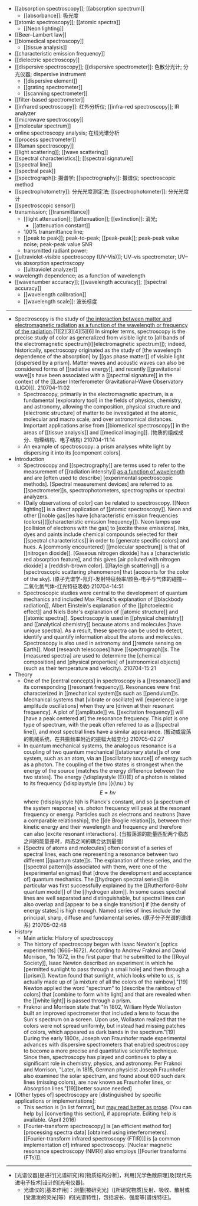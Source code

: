 - [[absorption spectroscopy]]; [[absorption spectrum]]
    - [[absorbance]]: 吸光度
- [[atomic spectroscopy]]; [[atomic spectra]]
    - [[Neon lighting]]
- [[Beer–Lambert law]]
- [[biomedical spectroscopy]]
    - [[tissue analysis]]
- [[characteristic emission frequency]]
- [[dielectric spectroscopy]]
- [[dispersive spectroscopy]]; [[dispersive spectrometer]]: 色散分光计; 分光仪器; dispersive instrument
    - [[dispersive element]]
    - [[grating spectrometer]]
    - [[scanning spectrometer]]
- [[filter-based spectrometer]]
- [[infrared spectroscopy]]: 红外分析仪; [[infra-red spectroscopy]]; IR analyzer
- [[microwave spectroscopy]]
- [[molecular spectrum]]
- online spectroscopy analysis; 在线光谱分析 
- [[process spectrometer]]
- [[Raman spectroscopy]]
- [[light scattering]]; [[wave scattering]]
- [[spectral characteristics]]; [[spectral signature]]
- [[spectral line]]
- [[spectral peak]]
- [[spectrograph]]: 摄谱学; [[spectrography]]: 摄谱仪; spectroscopic method
- [[spectrophotometry]]: 分光光度测定法; [[spectrophotometer]]: 分光光度计
- [[spectroscopic sensor]]
- transmission; [[transmittance]] 
    - [[light attenuation]]; [[attenuation]]; [[extinction]]: 消光; 
        - [[attenuation constant]]
    - 100% transmittance line; 
    - [[peak to peak]]; peak-to-peak; [[peak-peak]]; peak-peak value noise; peak-peak value SNR
    - transmitted radiant power; 
- [[ultraviolet-visible spectroscopy (UV-Vis)]]; UV–vis spectrometer; UV–vis absorption spectroscopy
    - [[ultraviolet analyzer]]
- wavelength dependence; as a function of wavelength
- [[wavenumber accuracy]]; [[wavelength accuracy]]; [[spectral accuracy]]
    - [[wavelength calibration]]
    - [[wavelength scale]]: 波长标度
- ---
- Spectroscopy is the study of [the interaction between matter and electromagnetic radiation](((-cguDKDJx))) [as a function of the wavelength or frequency of the radiation](((vRfAwVlfR))).[1][2][3][4][5][6] In simpler terms, spectroscopy is the precise study of color as generalized from visible light to [all bands of the electromagnetic spectrum]([[electromagnetic spectrum]]); indeed, historically, spectroscopy originated as the study of [the wavelength dependence of the absorption] by [[gas phase matter]] of visible light [dispersed by a prism]. Matter waves and acoustic waves can also be considered forms of [[radiative energy]], and recently [[gravitational wave]]s have been associated with a [[spectral signature]] in the context of the [[Laser Interferometer Gravitational-Wave Observatory (LIGO)]].
210704-11:02
    - Spectroscopy, primarily in the electromagnetic spectrum, is a fundamental [exploratory tool] in the fields of physics, chemistry, and astronomy, allowing the composition, physical structure and [electronic structure] of matter to be investigated at the atomic, molecular and macro scale, and over astronomical distances. Important applications arise from [[biomedical spectroscopy]] in the areas of [[tissue analysis]] and [[medical imaging]].
(物质的组成成分、物理结构、电子结构)
210704-11:14
    - An example of spectroscopy: a prism analyses white light by dispersing it into its [component colors].
- Introduction
    - Spectroscopy and [[spectrography]] are terms used to refer to the measurement of [[radiation intensity]] [as a function of wavelength](((vRfAwVlfR))) and are [often used to describe] [experimental spectroscopic methods]. [Spectral measurement devices] are referred to as [[spectrometer]]s, spectrophotometers, spectrographs or spectral analyzers.
    - [Daily observations of color] can be related to spectroscopy. [[Neon lighting]] is a direct application of [[atomic spectroscopy]]. Neon and other [[noble gas]]es have [characteristic emission frequencies (colors)]([[characteristic emission frequency]]). Neon lamps use [collision of electrons with the gas] to [excite these emissions]. Inks, dyes and paints include chemical compounds selected for their [[spectral characteristics]] in order to [generate specific colors] and hues. A [commonly encountered] [[molecular spectrum]] is that of [[nitrogen dioxide]]. [Gaseous nitrogen dioxide] has a [characteristic red absorption feature], and this gives [air polluted with nitrogen dioxide] a [reddish-brown color]. [[Rayleigh scattering]] is a [spectroscopic scattering phenomenon] that [accounts for the color of the sky].
(原子光谱学-氖灯-发射特征频率/颜色-电子与气体的碰撞--二氧化氮气体-红光特征吸收)
210704-14:51
    - Spectroscopic studies were central to the development of quantum mechanics and included Max Planck's explanation of [[blackbody radiation]], Albert Einstein's explanation of the [[photoelectric effect]] and Niels Bohr's explanation of [[atomic structure]] and [[atomic spectra]]. Spectroscopy is used in [[physical chemistry]] and [[analytical chemistry]] because atoms and molecules [have unique spectra]. As a result, these spectra can be used to detect, identify and quantify information about the atoms and molecules. Spectroscopy is also used in astronomy and [[remote sensing on Earth]]. Most [research telescopes] have [[spectrograph]]s. The [measured spectra] are used to determine the [chemical composition] and [physical properties] of [astronomical objects] (such as their temperature and velocity).
210704-15:21
- Theory
    - One of the [central concepts] in spectroscopy is a [[resonance]] and its corresponding [[resonant frequency]]. Resonances were first characterized in [[mechanical system]]s such as [[pendulum]]s. Mechanical systems that [vibrate or oscillate] will [experience large amplitude oscillations] when they are [driven at their resonant frequency]. A plot of [[amplitude]] vs. [[excitation frequency]] will [have a peak centered at] the resonance frequency. This plot is one type of spectrum, with the peak often referred to as a [[spectral line]], and most spectral lines have a similar appearance.
(振动或震荡的机械系统，在共振频率附近的振幅大幅变化)
210705-02:27
    - In quantum mechanical systems, the analogous resonance is a coupling of two quantum mechanical [[stationary state]]s of one system, such as an atom, via an [[oscillatory source]] of energy such as a photon. The coupling of the two states is strongest when the energy of the source [matches the energy difference between the two states]. The energy {\displaystyle (E)}(E) of a photon is related to its frequency {\displaystyle (\nu )}(\nu ) by $$E=h\nu$$ where {\displaystyle h}h is Planck's constant, and so [a spectrum of the system response] vs. photon frequency will peak at the resonant frequency or energy. Particles such as electrons and neutrons [have a comparable relationship], the [[de Broglie relation]]s, between their kinetic energy and their wavelength and frequency and therefore can also [excite resonant interactions].
(当振荡源的能量匹配两个稳态之间的能量差时，两态之间的耦合达到最强)
    - [Spectra of atoms and molecules] often consist of a series of spectral lines, each one representing a resonance between two different [[quantum state]]s. The explanation of these series, and the [[spectral pattern]]s associated with them, were one of the [experimental enigmas] that [drove the development and acceptance of] quantum mechanics. The [[hydrogen spectral series]] in particular was first successfully explained by the [[Rutherford-Bohr quantum model]] of the [[hydrogen atom]]. In some cases spectral lines are well separated and distinguishable, but spectral lines can also overlap and [appear to be a single transition] if [the density of energy states] is high enough. Named series of lines include the principal, sharp, diffuse and fundamental series.
(原子分子光谱的谱线系)
210705-02:48
- History
    - Main article: History of spectroscopy
    - The history of spectroscopy began with Isaac Newton's [optics experiments] (1666–1672). According to Andrew Fraknoi and David Morrison, "In 1672, in the first paper that he submitted to the [[Royal Society]], Isaac Newton described an experiment in which he [permitted sunlight to pass through a small hole] and then through a [[prism]]. Newton found that sunlight, which looks white to us, is actually made up of [a mixture of all the colors of the rainbow]."[19] Newton applied the word "spectrum" to [describe the rainbow of colors] that [combine to form white light] and that are revealed when the [[white light]] is passed through a prism.
    - Fraknoi and Morrison state that "In 1802, William Hyde Wollaston built an improved spectrometer that included a lens to focus the Sun's spectrum on a screen. Upon use, Wollaston realized that the colors were not spread uniformly, but instead had missing patches of colors, which appeared as dark bands in the spectrum."[19] During the early 1800s, Joseph von Fraunhofer made experimental advances with dispersive spectrometers that enabled spectroscopy to become a more precise and quantitative scientific technique. Since then, spectroscopy has played and continues to play a significant role in chemistry, physics, and astronomy. Per Fraknoi and Morrison, "Later, in 1815, German physicist Joseph Fraunhofer also examined the solar spectrum, and found about 600 such dark lines (missing colors), are now known as Fraunhofer lines, or Absorption lines."[19][better source needed]
- [Other types of] spectroscopy are [distinguished by specific applications or implementations]:
    - This section is [in list format], but [may read better as prose](https://en.wikipedia.org/wiki/MOS:PROSE). [You can help by] [converting this section], if appropriate. Editing help is available. (April 2016)
    - [Fourier-transform spectroscopy] is [an efficient method for] [processing spectra data] [obtained using interferometers]. [[Fourier-transform infrared spectroscopy (FTIR)]] is [a common implementation of] infrared spectroscopy. [Nuclear magnetic resonance spectroscopy (NMR)] also employs [[Fourier transforms (FTs)]].
- ---
- [光谱仪器]是进行[光谱研究]和[物质结构分析]，利用[光学色散原理]及[现代先进电子技术]设计的[光电仪器]。
    - 光谱仪的[基本作用]：测量[被研究光]（[所研究物质]反射、吸收、散射或[受激发的荧光]等）的[光谱特性]，包括波长、强度等[谱线特征]。

